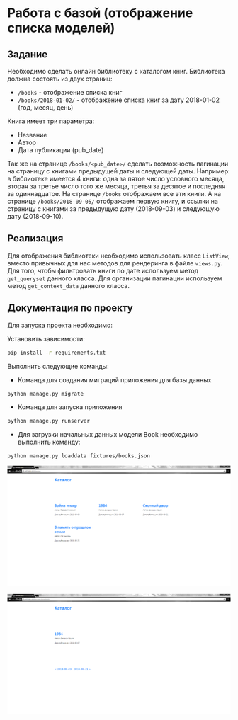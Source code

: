 # Работа с базой (отображение списка моделей)

## Задание

Необходимо сделать онлайн библиотеку с каталогом книг. Библиотека должна состоять из двух страниц:
* `/books` - отображение списка книг
* `/books/2018-01-02/` - отображение списка книг за дату 2018-01-02 (год, месяц, день)

Книга имеет три параметра:
* Название
* Автор
* Дата публикации (pub_date)

Так же на странице `/books/<pub_date>/` сделать возможность пагинации на страницу с книгами предыдущей даты и следующей даты.
Например: в библиотеке имеется 4 книги: одна за пятое число условного месяца, вторая за третье число того же месяца, 
третья за десятое и последняя за одиннадцатое. На странице `/books` отображаем все эти книги. А на странице `/books/2018-09-05/`
отображаем первую книгу, и ссылки на страницу с книгами за предыдущую дату (2018-09-03) и следующую дату (2018-09-10).

## Реализация

Для отображения библиотеки необходимо использовать класс `ListView`, вместо привычных для нас методов для рендеринга в файле `views.py`.
Для того, чтобы фильтровать книги по дате используем метод `get_queryset` данного класса.
Для организации пагинации используем метод `get_context_data` данного класса.

## Документация по проекту

Для запуска проекта необходимо:

Установить зависимости:
```bash
pip install -r requirements.txt
```

Выполнить следующие команды:

* Команда для создания миграций приложения для базы данных
```bash
python manage.py migrate
```

* Команда для запуска приложения
```bash
python manage.py runserver
```

* Для загрузки начальных данных модели Book необходимо выполнить команду:
```bash
python manage.py loaddata fixtures/books.json
```

![Каталог со всеми книгами](./res/catalog_1.png)

![Каталог с книгами выбранной даты публикования](./res/catalog_2.png)